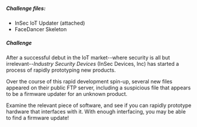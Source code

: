 ##### Challenge files:

* <i class="fab fa-usb"></i> InSec IoT Updater (attached)
* <i class="fas fa-laptop"></i> FaceDancer Skeleton


##### Challenge

After a successful debut in the IoT market--where security is all but irrelevant--<i>Industry Security Devices</i> (InSec Devices, Inc) has started a process of rapidly prototyping new products.

Over the course of this rapid development spin-up, several new files appeared on their public FTP server, including a suspicious file that appears to be a firmware updater for an unknown product.

Examine the relevant piece of software, and see if you can rapidly prototype hardware that interfaces with it. With enough interfacing, you may be able to find a firmware update!
